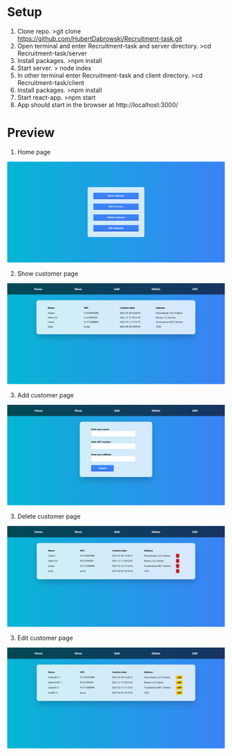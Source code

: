 # Setup<br>
1. Clone repo. >git clone https://github.com/HubertDabrowski/Recruitment-task.git
2. Open terminal and enter Recruitment-task and server directory. >cd Recruitment-task/server
3. Install packages. >npm install
4. Start server. > node index
5. In other terminal enter Recruitment-task and client directory. >cd Recruitment-task/client
6. Install packages. >npm install
7. Start react-app. >npm start
8. App should start in the browser at http://localhost:3000/

# Preview<br>
1. Home page

![image desc](./img/home.PNG)

2. Show customer page

![image desc](./img/show.PNG)

3. Add customer page

![image desc](./img/add.PNG)

3. Delete customer page

![image desc](./img/delete.PNG)

3. Edit customer page

![image desc](./img/edit.PNG)
